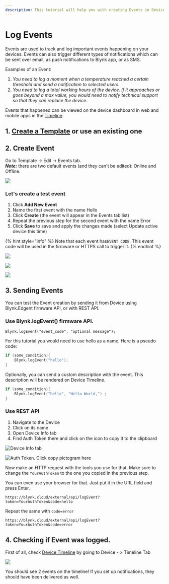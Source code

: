 ```yaml
---
description: This tutorial will help you with creating Events in Device Templates
---
```


# Log Events

Events are used to track and log important events happening on your devices. Events can also trigger different types of notifications which can be sent over email, as push notifications to Blynk app, or as SMS.

Examples of an Event:

1. _You need to log a moment when a temperature reached a certain threshold and send a notification to selected users._
2. _You need to log a total working hours of the device. If it approaches or goes beyond a max value, you would need to notify technical support so that they can replace the device._ 

Events that happened can be viewed on the device dashboard in web and mobile apps in the [Timeline](../blynk.console/devices/device-profile/timeline.md).

## 1. [Create a Template](template-quick-setup/) or use an existing one

## 2. Create Event

Go to Template -&gt; Edit -&gt; Events tab.  
_**Note:**_ there are two default events \(and they can't be edited\): Online and Offline.

![](../.gitbook/assets/default_events.png)

### Let's create a test event

1. Click **Add New Event**
2. Name the first event with the name Hello
3. Click **Create** \(the event will appear in the Events tab list\)
4. Repeat the previous step for the second event with the name Error
5. Click **Save** to save and apply the changes made \(select Update active device this time\)

{% hint style="info" %}
Note that each event has`EVENT CODE`. This event code will be used in the firmware or HTTPS call to trigger it.
{% endhint %}

![](../.gitbook/assets/add_new_event.png)

![](../.gitbook/assets/2_new_events.png)

![](../.gitbook/assets/apply_events_to_devices.png)

## 3. Sending Events

You can test the Event creation by sending it from Device using Blynk.Edgent firmware API, or with REST API.

### Use Blynk.logEvent\(\) firmware API.

`Blynk.logEvent("event_code", "optional message");`

For this tutorial you would need to use hello as a name. Here is a pseudo code:

```cpp
if (some_condition){
    Blynk.logEvent("hello");
}
```

Optionally, you can send a custom description with the event. This description will be rendered on Device Timeline.

```cpp
if (some_condition){
    Blynk.logEvent("hello", "Hello World,") ;
}
```

### Use REST API

1. Navigate to the Device
2. Click on its name
3. Open Device Info tab
4. Find Auth Token there and click on the icon to copy it to the clipboard

![Device Info tab](../.gitbook/assets/event_device_info.png)

![Auth Token. Click copy pictogram here](../.gitbook/assets/auth_token%20%281%29.png)

Now make an HTTP request with the tools you use for that. Make sure to change the `YourAuthToken` to the one you copied in the previous step.

You can even use your browser for that. Just put it in the URL field and press Enter.

```http
https://blynk.cloud/external/api/logEvent?token=YourAuthToken&code=hello
```

Repeat the same with `code=error`

```http
https://blynk.cloud/external/api/logEvent?token=YourAuthToken&code=error
```

## 4. Checking if Event was logged.

First of all, check [Device Timeline](../blynk.console/devices/device-profile/timeline.md) by going to Device - &gt; Timeline Tab

![](../.gitbook/assets/events_on_timeline.png)

You should see 2 events on the timeline! If you set up notifications, they should have been delivered as well.

